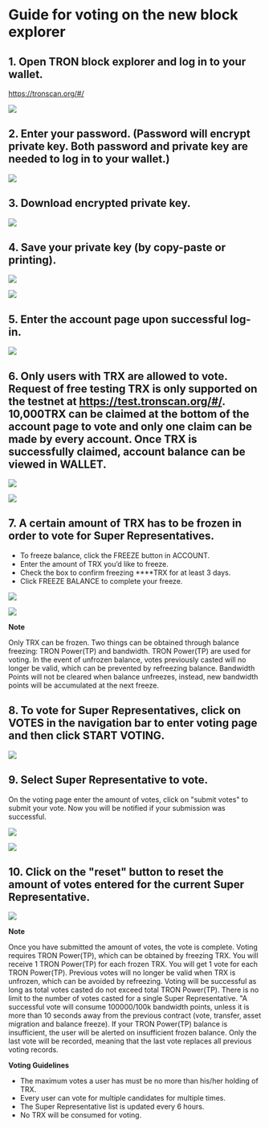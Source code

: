 # Guide for voting on the new block explorer

## 1. Open TRON block explorer and log in to your wallet.
      
   https://tronscan.org/#/

![](https://raw.githubusercontent.com/ybhgenius/Documentation/master/images/Blockchain-Explorer/Guide_for_voting_on_Blockchain_Explorer/1.png)

## 2. Enter your password. (Password will encrypt private key. Both password and private key are needed to log in to your wallet.)

![](https://raw.githubusercontent.com/ybhgenius/Documentation/master/images/Blockchain-Explorer/Guide_for_voting_on_Blockchain_Explorer/2.png)

## 3. Download encrypted private key.

![](https://raw.githubusercontent.com/ybhgenius/Documentation/master/images/Blockchain-Explorer/Guide_for_voting_on_Blockchain_Explorer/3.png)

## 4. Save your private key (by copy-paste or printing).

![](https://raw.githubusercontent.com/ybhgenius/Documentation/master/images/Blockchain-Explorer/Guide_for_voting_on_Blockchain_Explorer/4.png)

![](https://raw.githubusercontent.com/ybhgenius/Documentation/master/images/Blockchain-Explorer/Guide_for_voting_on_Blockchain_Explorer/5.png)

## 5. Enter the account page upon successful log-in.

![](https://raw.githubusercontent.com/ybhgenius/Documentation/master/images/Blockchain-Explorer/Guide_for_voting_on_Blockchain_Explorer/6.png)

## 6. Only users with TRX are allowed to vote. Request of free testing TRX is only supported on the testnet at https://test.tronscan.org/#/. 10,000TRX can be claimed at the bottom of the account page to vote and only one claim can be made by every account. Once TRX is successfully claimed, account balance can be viewed in WALLET.

![](https://raw.githubusercontent.com/ybhgenius/Documentation/master/images/Blockchain-Explorer/Guide_for_voting_on_Blockchain_Explorer/testnet.png)

![](https://raw.githubusercontent.com/ybhgenius/Documentation/master/images/Blockchain-Explorer/Guide_for_voting_on_Blockchain_Explorer/7.png)

## 7. A certain amount of TRX has to be frozen in order to vote for Super Representatives.
 
+ To freeze balance, click the FREEZE button in ACCOUNT. 
+ Enter the amount of TRX you’d like to freeze.
+ Check the box to confirm freezing ****TRX for at least 3 days.
+ Click FREEZE BALANCE to complete your freeze.

![](https://raw.githubusercontent.com/ybhgenius/Documentation/master/images/Blockchain-Explorer/Guide_for_voting_on_Blockchain_Explorer/8.png)

![](https://raw.githubusercontent.com/ybhgenius/Documentation/master/images/Blockchain-Explorer/Guide_for_voting_on_Blockchain_Explorer/9.png)

**Note**  

Only TRX can be frozen. Two things can be obtained through balance freezing: TRON Power(TP) and bandwidth. TRON Power(TP) are used for voting. In the event of unfrozen balance, votes previously casted will no longer be valid, which can be prevented by refreezing balance. Bandwidth Points will not be cleared when balance unfreezes, instead, new bandwidth points will be accumulated at the next freeze.

## 8. To vote for Super Representatives, click on VOTES in the navigation bar to enter voting page and then click START VOTING.

![](https://raw.githubusercontent.com/ybhgenius/Documentation/master/images/Blockchain-Explorer/Guide_for_voting_on_Blockchain_Explorer/10.png)

## 9. Select Super Representative to vote.
 
On the voting page enter the amount of votes, click on "submit votes" to submit your vote. Now you will be notified if your submission was successful.

![](https://raw.githubusercontent.com/ybhgenius/Documentation/master/images/Blockchain-Explorer/Guide_for_voting_on_Blockchain_Explorer/11.png)

![](https://raw.githubusercontent.com/ybhgenius/Documentation/master/images/Blockchain-Explorer/Guide_for_voting_on_Blockchain_Explorer/12.png)

## 10. Click on the "reset" button to reset the amount of votes entered for the current Super Representative.

![](https://raw.githubusercontent.com/ybhgenius/Documentation/master/images/Blockchain-Explorer/Guide_for_voting_on_Blockchain_Explorer/13.png)

**Note**
 
Once you have submitted the amount of votes, the vote is complete. Voting requires TRON Power(TP), which can be obtained by freezing TRX. You will receive 1 TRON Power(TP) for each frozen TRX. You will get 1 vote for each TRON Power(TP). Previous votes will no longer be valid when TRX is unfrozen, which can be avoided by refreezing. Voting will be successful as long as total votes casted do not exceed total TRON Power(TP). There is no limit to the number of votes casted for a single Super Representative. "A successful vote will consume 100000/100k bandwidth points, unless it is more than 10 seconds away from the previous contract (vote, transfer, asset migration and balance freeze). If your TRON Power(TP) balance is insufficient, the user will be alerted on insufficient frozen balance. Only the last vote will be recorded, meaning that the last vote replaces all previous voting records.

**Voting Guidelines**
+ The maximum votes a user has must be no more than his/her holding of TRX.
+ Every user can vote for multiple candidates for multiple times.
+ The Super Representative list is updated every 6 hours.
+ No TRX will be consumed for voting.




